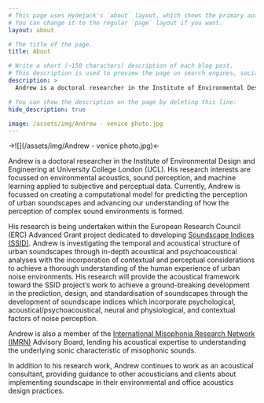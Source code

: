 ```yaml
---
# This page uses Hydejack's `about` layout, which shows the primary author's picture and about text at the top.
# You can change it to the regular `page` layout if you want.
layout: about

# The title of the page.
title: About

# Write a short (~150 characters) description of each blog post.
# This description is used to preview the page on search engines, social media, etc.
description: >
  Andrew is a doctoral researcher in the Institute of Environmental Design and Engineering at University College London (UCL). His research interests are focussed on environmental acoustics, sound perception, and machine learning applied to subjective and perceptual data.

# You can show the description on the page by deleting this line:
hide_description: true

image: /assets/img/Andrew - venice photo.jpg
---
```


->![](/assets/img/Andrew - venice photo.jpg)<-

Andrew is a doctoral researcher in the Institute of Environmental Design and Engineering at University College London (UCL). His research interests are focussed on environmental acoustics, sound perception, and machine learning applied to subjective and perceptual data. Currently, Andrew is focussed on creating a computational model for predicting the perception of urban soundscapes and advancing our understanding of how the perception of complex sound environments is formed. 

His research is being undertaken within the European Research Council (ERC) Advanced Grant project dedicated to developing [Soundscape Indices (SSID)](https://www.ucl.ac.uk/bartlett/environmental-design/soundscape-indices-ssid). Andrew is investigating the temporal and acoustical structure of urban soundscapes through in-depth acoustical and psychoacoustical analyses with the incorporation of contextual and perceptual considerations to achieve a thorough understanding of the human experience of urban noise environments. His research will provide the acoustical framework toward the SSID project’s work to achieve a ground-breaking development in the prediction, design, and standardisation of soundscapes through the development of soundscape indices which incorporate psychological, acoustical/psychoacoustical, neural and physiological, and contextual factors of noise perception. 

Andrew is also a member of the [International Misophonia Research Network (IMRN)](https://misophonia-research.com/team/andrew-j-mitchell/) Advisory Board, lending his acoustical expertise to understanding the underlying sonic characteristic of misophonic sounds. 

In addition to his research work, Andrew continues to work as an acoustical consultant, providing guidance to other acousticians and clients about implementing soundscape in their environmental and office acoustics design practices. 
